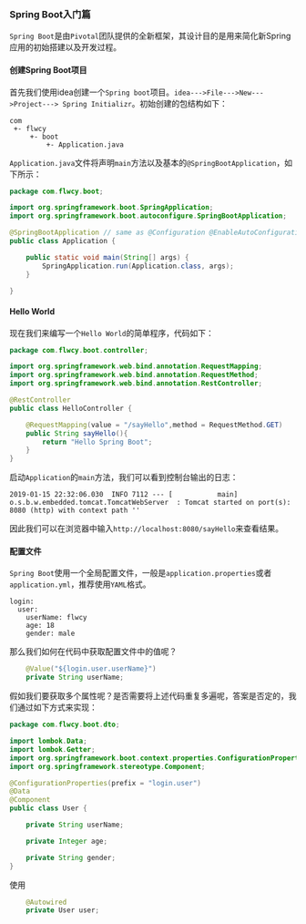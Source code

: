 ### Spring Boot入门篇

`Spring Boot`是由`Pivotal`团队提供的全新框架，其设计目的是用来简化新Spring应用的初始搭建以及开发过程。

#### 创建Spring Boot项目

首先我们使用idea创建一个`Spring boot`项目。`idea--->File--->New--->Project---> Spring Initializr`。初始创建的包结构如下：

```
com
 +- flwcy
     +- boot
         +- Application.java
```

`Application.java`文件将声明`main`方法以及基本的`@SpringBootApplication`，如下所示：

```java
package com.flwcy.boot;

import org.springframework.boot.SpringApplication;
import org.springframework.boot.autoconfigure.SpringBootApplication;

@SpringBootApplication // same as @Configuration @EnableAutoConfiguration @ComponentScan
public class Application {

	public static void main(String[] args) {
		SpringApplication.run(Application.class, args);
	}

}
```

#### Hello World

现在我们来编写一个`Hello World`的简单程序，代码如下：

```java
package com.flwcy.boot.controller;

import org.springframework.web.bind.annotation.RequestMapping;
import org.springframework.web.bind.annotation.RequestMethod;
import org.springframework.web.bind.annotation.RestController;

@RestController
public class HelloController {

    @RequestMapping(value = "/sayHello",method = RequestMethod.GET)
    public String sayHello(){
        return "Hello Spring Boot";
    }
}
```

启动`Application`的`main`方法，我们可以看到控制台输出的日志：

```
2019-01-15 22:32:06.030  INFO 7112 --- [           main] o.s.b.w.embedded.tomcat.TomcatWebServer  : Tomcat started on port(s): 8080 (http) with context path ''
```

因此我们可以在浏览器中输入`http://localhost:8080/sayHello`来查看结果。

#### 配置文件

`Spring Boot`使用一个全局配置文件，一般是`application.properties`或者`application.yml`，推荐使用`YAML`格式。

```
login:
  user:
    userName: flwcy
    age: 18
    gender: male
```

那么我们如何在代码中获取配置文件中的值呢？

```java
    @Value("${login.user.userName}")
    private String userName;
```

假如我们要获取多个属性呢？是否需要将上述代码重复多遍呢，答案是否定的，我们通过如下方式来实现：

```java
package com.flwcy.boot.dto;

import lombok.Data;
import lombok.Getter;
import org.springframework.boot.context.properties.ConfigurationProperties;
import org.springframework.stereotype.Component;

@ConfigurationProperties(prefix = "login.user")
@Data
@Component
public class User {

    private String userName;

    private Integer age;

    private String gender;
}
```

使用

```java
    @Autowired
    private User user;
```

